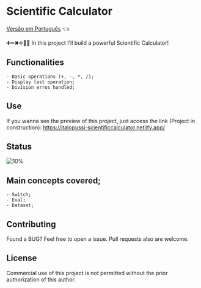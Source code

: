 # Scientific Calculator

<a href="https://github.com/ItaloPussi/simpleProjectsJS/blob/master/scientificCalculator/readme.pt.md">Versão em Português</a> 👈

➕➖✖➗👨‍🔬 In this project I'll build a powerful Scientific Calculator!

## Functionalities
    - Basic operations (+, -, *, /);
    - Display last operation;
    - Division erros handled;

## Use
If you wanna see the preview of this project, just access the link (Project in construction):
<a href="https://italopussi-scientificcalculator.netlify.app/" target="_blank">https://italopussi-scientificcalculator.netlify.app/</a>

## Status
![10%](https://progress-bar.dev/10)

## Main concepts covered;
	- Switch;
    - Eval;
    - Dataset;

## Contributing
Found a BUG? Feel free to open a issue. Pull requests also are welcome.

## License
Commercial use of this project is not permitted without the prior authorization of this author.
